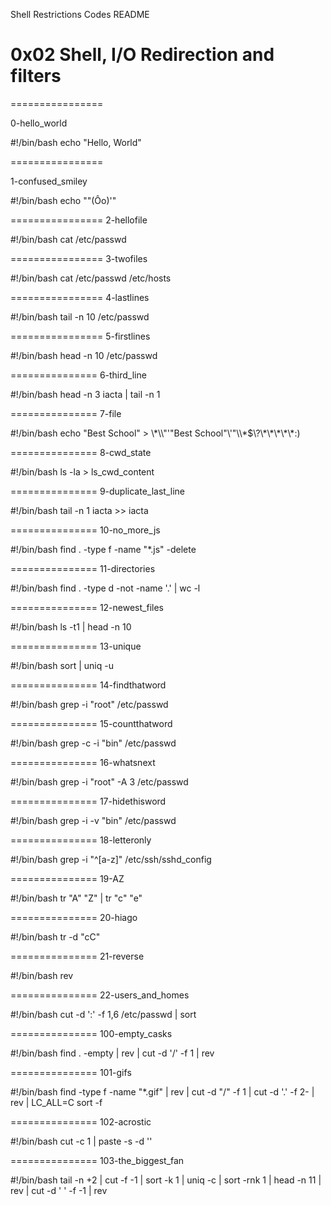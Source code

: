 Shell Restrictions Codes
README

# 0x02 Shell, I/O Redirection and filters

================

0-hello_world

#!/bin/bash
echo "Hello, World"

================

1-confused_smiley

#!/bin/bash
echo "\"(Ôo)'"


================
2-hellofile

#!/bin/bash
cat /etc/passwd

================
3-twofiles

#!/bin/bash
cat /etc/passwd /etc/hosts

================
4-lastlines

#!/bin/bash
tail -n 10 /etc/passwd

================
5-firstlines

#!/bin/bash
head -n 10 /etc/passwd

===============
6-third_line

#!/bin/bash
head -n 3 iacta | tail -n 1

===============
7-file

#!/bin/bash
echo "Best School" > \\\*\\\\"'\"Best School\"\\'"\\\\\*\$\\\?\\\*\\\*\\\*\\\*\\\*\:\)

===============
8-cwd_state

#!/bin/bash
ls -la > ls_cwd_content

===============
9-duplicate_last_line

#!/bin/bash
tail -n 1 iacta >> iacta

===============
10-no_more_js

#!/bin/bash
find . -type f -name "*.js" -delete

===============
11-directories

#!/bin/bash
find . -type d -not -name '.' | wc -l

===============
12-newest_files

#!/bin/bash
ls -t1 | head -n 10

===============
13-unique

#!/bin/bash
sort | uniq -u

===============
14-findthatword

#!/bin/bash
grep -i "root" /etc/passwd

===============
15-countthatword

#!/bin/bash
grep -c -i "bin" /etc/passwd

===============
16-whatsnext

#!/bin/bash
grep -i "root" -A 3 /etc/passwd

===============
17-hidethisword

#!/bin/bash
grep -i -v "bin" /etc/passwd

===============
18-letteronly

#!/bin/bash
grep -i "^[a-z]" /etc/ssh/sshd_config

===============
19-AZ

#!/bin/bash
tr "A" "Z" | tr "c" "e"

===============
20-hiago

#!/bin/bash
tr -d "cC"

===============
21-reverse

#!/bin/bash
rev

===============
22-users_and_homes

#!/bin/bash
cut -d ':' -f 1,6 /etc/passwd | sort

===============
100-empty_casks

#!/bin/bash
find . -empty | rev | cut -d '/' -f 1 | rev

===============
101-gifs

#!/bin/bash
find -type f -name "*.gif" | rev | cut -d "/" -f 1 | cut -d '.' -f 2- | rev | LC_ALL=C sort -f

===============
102-acrostic

#!/bin/bash
cut -c 1 | paste -s -d ''

===============
103-the_biggest_fan

#!/bin/bash
tail -n +2 | cut -f -1 | sort -k 1 | uniq -c | sort -rnk 1 | head -n 11 | rev | cut -d ' ' -f -1 | rev





